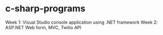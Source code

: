 # c-sharp-programs
Week 1: Visual Studio console application using .NET framework
Week 2: ASP.NET Web form, MVC, Twilio API
